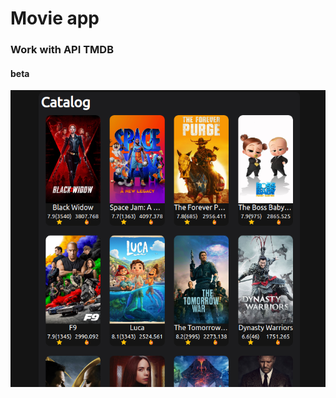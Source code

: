 # Movie app
### Work with API TMDB
#### beta

<img src="https://github.com/modernxpunk/MovieApp/blob/master/Movie-Api.png?raw=true">
